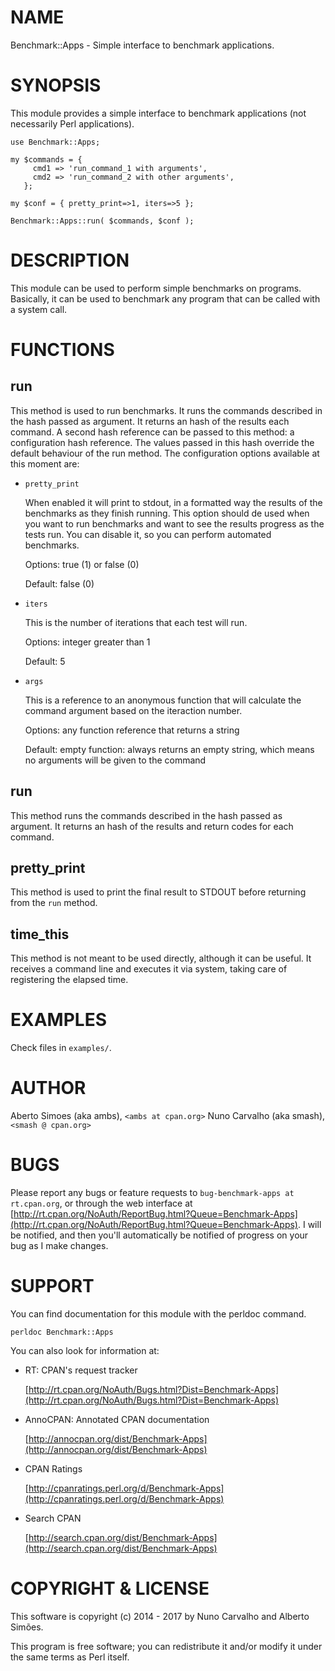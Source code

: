 # NAME

Benchmark::Apps - Simple interface to benchmark applications.

# SYNOPSIS

This module provides a simple interface to benchmark applications (not
necessarily Perl applications).

    use Benchmark::Apps;

    my $commands = {
         cmd1 => 'run_command_1 with arguments',
         cmd2 => 'run_command_2 with other arguments',
       };

    my $conf = { pretty_print=>1, iters=>5 };

    Benchmark::Apps::run( $commands, $conf );

# DESCRIPTION

This module can be used to perform simple benchmarks on programs. Basically,
it can be used to benchmark any program that can be called with a system
call.

# FUNCTIONS

## run

This method is used to run benchmarks. It runs the commands described in 
the hash passed as argument. It returns an hash of the results each command.
A second hash reference can be passed to this method: a configuration
hash reference. The values passed in this hash override the default
behaviour of the run method. The configuration options available at this
moment are:

- `pretty_print`

    When enabled it will print to stdout, in a formatted way the results
    of the benchmarks as they finish running. This option should de used
    when you want to run benchmarks and want to see the results progress
    as the tests run. You can disable it, so you can perform automated
    benchmarks.

    Options: true (1) or false (0)

    Default: false (0)

- `iters`

    This is the number of iterations that each test will run.

    Options: integer greater than 1

    Default: 5

- `args`

    This is a reference to an anonymous function that will calculate the
    command argument based on the iteraction number.

    Options: any function reference that returns a string

    Default: empty function: always returns an empty string, which means no
    arguments will be given to the command

## run

This method runs the commands described in the hash passed as argument.
It returns an hash of the results and return codes for each command.

## pretty\_print

This method is used to print the final result to STDOUT before returning 
from the `run` method.

## time\_this

This method is not meant to be used directly, although it can be useful.
It receives a command line and executes it via system, taking care
of registering the elapsed time.

# EXAMPLES

Check files in `examples/`.

# AUTHOR

Aberto Simoes (aka ambs), `<ambs at cpan.org>`
Nuno Carvalho (aka smash), `<smash @ cpan.org>`

# BUGS

Please report any bugs or feature requests to `bug-benchmark-apps at rt.cpan.org`, or through
the web interface at [http://rt.cpan.org/NoAuth/ReportBug.html?Queue=Benchmark-Apps](http://rt.cpan.org/NoAuth/ReportBug.html?Queue=Benchmark-Apps).  I will be notified, and then you'll
automatically be notified of progress on your bug as I make changes.

# SUPPORT

You can find documentation for this module with the perldoc command.

    perldoc Benchmark::Apps

You can also look for information at:

- RT: CPAN's request tracker

    [http://rt.cpan.org/NoAuth/Bugs.html?Dist=Benchmark-Apps](http://rt.cpan.org/NoAuth/Bugs.html?Dist=Benchmark-Apps)

- AnnoCPAN: Annotated CPAN documentation

    [http://annocpan.org/dist/Benchmark-Apps](http://annocpan.org/dist/Benchmark-Apps)

- CPAN Ratings

    [http://cpanratings.perl.org/d/Benchmark-Apps](http://cpanratings.perl.org/d/Benchmark-Apps)

- Search CPAN

    [http://search.cpan.org/dist/Benchmark-Apps](http://search.cpan.org/dist/Benchmark-Apps)

# COPYRIGHT & LICENSE

This software is copyright (c) 2014 - 2017 by Nuno Carvalho and Alberto Simões.

This program is free software; you can redistribute it and/or modify it
under the same terms as Perl itself.
